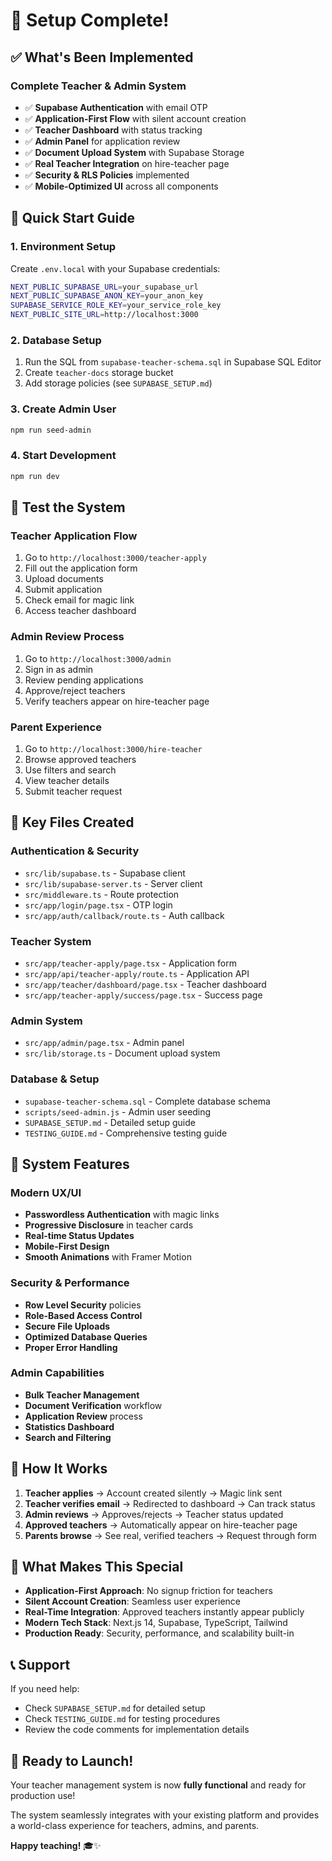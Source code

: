 # 🎉 Setup Complete!

## ✅ What's Been Implemented

### **Complete Teacher & Admin System**
- ✅ **Supabase Authentication** with email OTP
- ✅ **Application-First Flow** with silent account creation
- ✅ **Teacher Dashboard** with status tracking
- ✅ **Admin Panel** for application review
- ✅ **Document Upload System** with Supabase Storage
- ✅ **Real Teacher Integration** on hire-teacher page
- ✅ **Security & RLS Policies** implemented
- ✅ **Mobile-Optimized UI** across all components

## 🚀 Quick Start Guide

### 1. **Environment Setup**
Create `.env.local` with your Supabase credentials:
```bash
NEXT_PUBLIC_SUPABASE_URL=your_supabase_url
NEXT_PUBLIC_SUPABASE_ANON_KEY=your_anon_key
SUPABASE_SERVICE_ROLE_KEY=your_service_role_key
NEXT_PUBLIC_SITE_URL=http://localhost:3000
```

### 2. **Database Setup**
1. Run the SQL from `supabase-teacher-schema.sql` in Supabase SQL Editor
2. Create `teacher-docs` storage bucket
3. Add storage policies (see `SUPABASE_SETUP.md`)

### 3. **Create Admin User**
```bash
npm run seed-admin
```

### 4. **Start Development**
```bash
npm run dev
```

## 🧪 Test the System

### **Teacher Application Flow**
1. Go to `http://localhost:3000/teacher-apply`
2. Fill out the application form
3. Upload documents
4. Submit application
5. Check email for magic link
6. Access teacher dashboard

### **Admin Review Process**
1. Go to `http://localhost:3000/admin`
2. Sign in as admin
3. Review pending applications
4. Approve/reject teachers
5. Verify teachers appear on hire-teacher page

### **Parent Experience**
1. Go to `http://localhost:3000/hire-teacher`
2. Browse approved teachers
3. Use filters and search
4. View teacher details
5. Submit teacher request

## 📁 Key Files Created

### **Authentication & Security**
- `src/lib/supabase.ts` - Supabase client
- `src/lib/supabase-server.ts` - Server client
- `src/middleware.ts` - Route protection
- `src/app/login/page.tsx` - OTP login
- `src/app/auth/callback/route.ts` - Auth callback

### **Teacher System**
- `src/app/teacher-apply/page.tsx` - Application form
- `src/app/api/teacher-apply/route.ts` - Application API
- `src/app/teacher/dashboard/page.tsx` - Teacher dashboard
- `src/app/teacher-apply/success/page.tsx` - Success page

### **Admin System**
- `src/app/admin/page.tsx` - Admin panel
- `src/lib/storage.ts` - Document upload system

### **Database & Setup**
- `supabase-teacher-schema.sql` - Complete database schema
- `scripts/seed-admin.js` - Admin user seeding
- `SUPABASE_SETUP.md` - Detailed setup guide
- `TESTING_GUIDE.md` - Comprehensive testing guide

## 🔧 System Features

### **Modern UX/UI**
- **Passwordless Authentication** with magic links
- **Progressive Disclosure** in teacher cards
- **Real-time Status Updates**
- **Mobile-First Design**
- **Smooth Animations** with Framer Motion

### **Security & Performance**
- **Row Level Security** policies
- **Role-Based Access Control**
- **Secure File Uploads**
- **Optimized Database Queries**
- **Proper Error Handling**

### **Admin Capabilities**
- **Bulk Teacher Management**
- **Document Verification** workflow
- **Application Review** process
- **Statistics Dashboard**
- **Search and Filtering**

## 🎯 How It Works

1. **Teacher applies** → Account created silently → Magic link sent
2. **Teacher verifies email** → Redirected to dashboard → Can track status
3. **Admin reviews** → Approves/rejects → Teacher status updated
4. **Approved teachers** → Automatically appear on hire-teacher page
5. **Parents browse** → See real, verified teachers → Request through form

## 🌟 What Makes This Special

- **Application-First Approach**: No signup friction for teachers
- **Silent Account Creation**: Seamless user experience
- **Real-Time Integration**: Approved teachers instantly appear publicly
- **Modern Tech Stack**: Next.js 14, Supabase, TypeScript, Tailwind
- **Production Ready**: Security, performance, and scalability built-in

## 📞 Support

If you need help:
- Check `SUPABASE_SETUP.md` for detailed setup
- Check `TESTING_GUIDE.md` for testing procedures
- Review the code comments for implementation details

## 🚀 Ready to Launch!

Your teacher management system is now **fully functional** and ready for production use! 

The system seamlessly integrates with your existing platform and provides a world-class experience for teachers, admins, and parents.

**Happy teaching!** 🎓✨

